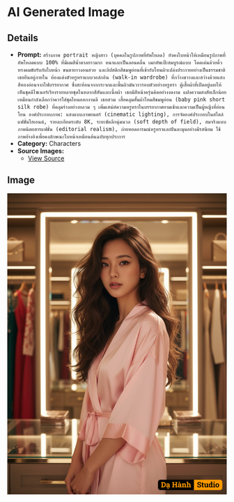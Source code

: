 # AI Generated Image

## Details
- **Prompt:** `สร้างภาพ portrait หญิงสาว (บุคคลในรูปภาพที่อัพโหลด) ยังคงใบหน้าให้เหมือนรูปภาพที่อัพโหลดแบบ 100% ที่มีผมสีน้ำตาลยาวมาก หนาและเป็นลอนคลื่น เมกอัพเป๊ะสมบูรณ์แบบ โดดเด่นด้วยคิ้วทรงคมขับรับกับใบหน้า ขนตายาวงอนสวย และลิปสติกสีชมพูอ่อนที่เข้ากับโทนผิวเปล่งประกายอย่างเป็นธรรมชาติ
เธอยืนอยู่ภายใน ห้องแต่งตัวหรูหราแบบวอล์กอิน (walk-in wardrobe) ที่กว้างขวางและสว่างด้วยแสงสีทองอ่อนจากไฟบรรยากาศ ซึ่งสะท้อนจากกระจกและพื้นผิวมันวาวรอบตัวอย่างหรูหรา ตู้เสื้อผ้าที่เปิดอยู่เผยให้เห็นชุดดีไซเนอร์เรียงรายหลายชุดในหลากสีสันและเนื้อผ้า
เธอมีสีหน้าครุ่นคิดอย่างงดงาม แฝงความสงสัยเล็กน้อย เหมือนกำลังเลือกว่าควรใส่ชุดไหนออกงานดี เธอสวม เสื้อคลุมสั้นผ้าไหมสีชมพูอ่อน (baby pink short silk robe) ที่คลุมร่างอย่างหลวม ๆ เพิ่มเสน่ห์ความหรูหราในบรรยากาศยามเช้าและความเป็นผู้หญิงที่อ่อนโยน
องค์ประกอบภาพ: แสงแบบภาพยนตร์ (cinematic lighting), การจัดองค์ประกอบในสไตล์แฟชั่นไฮเอนด์, รายละเอียดระดับ 8K, ระยะชัดลึกนุ่มนวล (soft depth of field), สมจริงแบบภาพนิตยสารแฟชั่น (editorial realism), ถ่ายทอดอารมณ์หรูหราและฝันละมุนอย่างมีรสนิยม
ใช้ภาพอ้างอิงเพื่อคงลักษณะใบหน้าเหมือนต้นฉบับทุกประการ`
- **Category:** Characters
- **Source Images:**
  - [View Source](https://raw.githubusercontent.com/lenzcomvth/Somethings/main/Models/Female/Female3.jpg)

## Image
![AI Generated Image](./image-2025-10-20T08-51-04-676Z-7w49u.png)